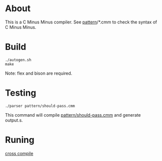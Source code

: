 # About

This is a C Minus Minus compiler. See [pattern](pattern)/\*.cmm to check the syntax of C Minus Minus.

# Build

```
./autogen.sh
make
```

Note: flex and bison are required.

# Testing

```
./parser pattern/should-pass.cmm
```

This command will compile [pattern/should-pass.cmm](pattern/should-pass.cmm) and generate output.s.

# Runing

[cross compile](https://askubuntu.com/questions/250696/how-to-cross-compile-for-arm)

